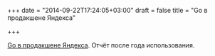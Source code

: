 +++
date = "2014-09-22T17:24:05+03:00"
draft = false
title = "Go в продакшене Яндекса"

+++

<p><a href="https://tech.yandex.ru/events/yasubbotnik/minsk-aug-2014/talks/2222/">Go в продакшене Яндекса</a>. Отчёт после года использования.</p>


